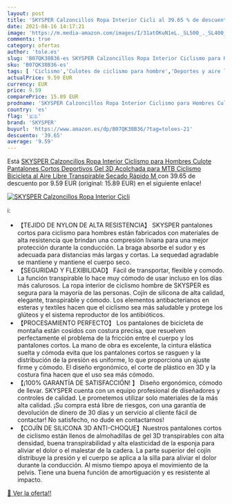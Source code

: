 ```yaml
---
layout: post
title: 'SKYSPER Calzoncillos Ropa Interior Cicli al 39.65 % de descuento'
date: 2021-08-16 14:17:21
image: 'https://m.media-amazon.com/images/I/31atOKuN1eL._SL500_._SL400_.jpg'
comments: true
category: ofertas
author: 'tole.es'
slug: 'B07QK38B36-es SKYSPER Calzoncillos Ropa Interior Ciclismo para Hombres...'
sku: 'B07QK38B36-es'
tags: [ 'Ciclismo','Culotes de ciclismo para hombre','Deportes y aire libre','Partes de abajo de ciclismo para hombre','Ropa de ciclismo','Ropa de ciclismo para hombre','Ropa y equipo para deportes','bicicleta','skysper', ]
actualPrice: 9.59 EUR
currency: EUR
price: 9.59
comparePrice: 15.89 EUR
prodname: 'SKYSPER Calzoncillos Ropa Interior Ciclismo para Hombres Culote Pantalones Cortos Deportivos Gel 3D Acolchada para MTB Ciclismo Bicicleta al Aire Libre Transpirable Secado Rápido  M '
country: 'es'
flag: '🇪🇸'
brand: 'SKYSPER'
buyurl: 'https://www.amazon.es/dp/B07QK38B36/?tag=tolees-21'
descuento: '39.65'
average: '9.59'
---
```


Está [SKYSPER Calzoncillos Ropa Interior Ciclismo para Hombres Culote Pantalones Cortos Deportivos Gel 3D Acolchada para MTB Ciclismo Bicicleta al Aire Libre Transpirable Secado Rápido  M ](https://www.amazon.es/dp/B07QK38B36/?tag=tolees-21) con 39.65 de descuento por 9.59 EUR (original: 15.89 EUR) en el siguiente enlace!

[![SKYSPER Calzoncillos Ropa Interior Cicli](https://m.media-amazon.com/images/I/31atOKuN1eL._SL500_._SL400_.jpg)](https://www.amazon.es/dp/B07QK38B36/?tag=tolees-21)

ℹ️:

- 【TEJIDO DE NYLON DE ALTA RESISTENCIA】 SKYSPER pantalones cortos para ciclismo para hombres están fabricados con materiales de alta resistencia que brindan una compresión liviana para una mejor protección durante la conducción. La braga absorbe el sudor y es adecuada para distancias más largas y cortas. La sequedad agradable se mantiene y mantiene el cuerpo seco.
- 【SEGURIDAD Y FLEXIBILIDAD】 Fácil de transportar, flexible y comodo. La función transpirable lo hace muy cómodo de usar incluso en los días más calurosos. La ropa interior de ciclismo hombre de SKYSPER es segura para la mayoría de las personas. Cojín de silicona de alta calidad, elegante, transpirable y cómodo. Los elementos antibacterianos en esteras y textiles hacen que el ciclismo sea más saludable y protege los glúteos y el sistema reproductor de los antibióticos.
- 【PROCESAMIENTO PERFECTO】 Los pantalones de bicicleta de montaña están cosidos con costura precisa, que resuelven perfectamente el problema de la fricción entre el cuerpo y los pantalones cortos. La mano de obra es excelente, la cintura elástica suelta y cómoda evita que los pantalones cortos se rasguen y la distribución de la presión es uniforme, lo que proporciona un ajuste firme y cómodo. El diseño ergonómico, el corte de plástico en 3D y la costura fina hacen que el uso sea más cómodo.
- 【¡100% GARANTÍA DE SATISFACCIÓN! 】 Diseño ergonómico, cómodo de llevar. SKYSPER cuenta con un equipo profesional de diseñadores y controles de calidad. Le prometemos utilizar solo materiales de la más alta calidad. ¡Su compra está libre de riesgos, con una garantía de devolución de dinero de 30 días y un servicio al cliente fácil de contactar! No satisfecho, no dude en contactarnos!
- 【COJÍN DE SILICONA 3D ANTI-CHOQUE】Nuestros pantalones cortos de ciclismo están llenos de almohadillas de gel 3D transpirables con alta densidad, buena transpirabilidad y alta elasticidad de la esponja para aliviar el dolor o el malestar de la cadera. La parte superior del cojín distribuye la presión y el cuerpo se aplica a la silla para aliviar el dolor durante la conducción. Al mismo tiempo apoya el movimiento de la pelvis. Tiene una buena función de amortiguación y es resistente al impacto.

[🛒 Ver la oferta!!](https://www.amazon.es/dp/B07QK38B36/?tag=tolees-21)
